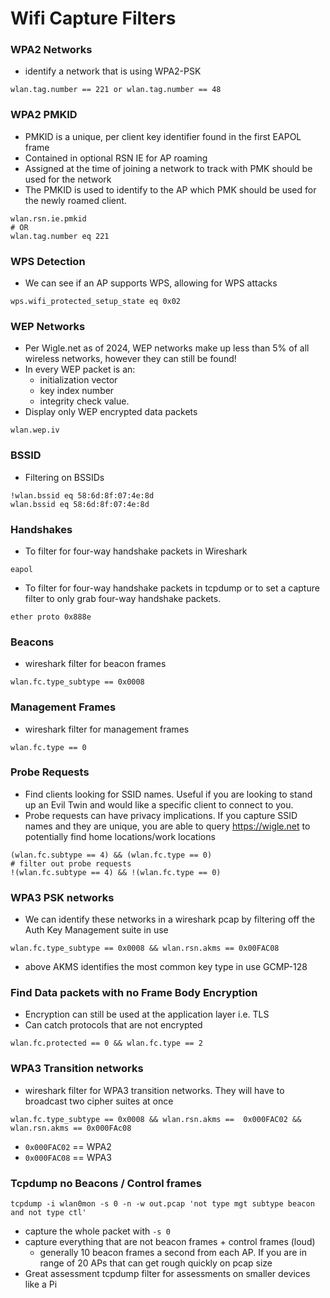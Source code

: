 # Wifi Capture Filters

### WPA2 Networks

* identify a network that is using WPA2-PSK

```
wlan.tag.number == 221 or wlan.tag.number == 48
```

### WPA2 PMKID

* PMKID is a unique, per client key identifier found in the first EAPOL frame
* Contained in optional RSN IE for AP roaming
* Assigned at the time of joining a network to track with PMK should be used for the network
* The PMKID is used to identify to the AP which PMK should be used for the newly roamed client.

```
wlan.rsn.ie.pmkid
# OR
wlan.tag.number eq 221
```

### WPS Detection

* We can see if an AP supports WPS, allowing for WPS attacks

```
wps.wifi_protected_setup_state eq 0x02
```

### WEP Networks

* Per Wigle.net as of 2024, WEP networks make up less than 5% of all wireless networks, however they can still be found!
* In every WEP packet is an:
  * initialization vector
  * key index number
  * integrity check value.
* Display only WEP encrypted data packets

```
wlan.wep.iv
```

### BSSID

* Filtering on BSSIDs

```
!wlan.bssid eq 58:6d:8f:07:4e:8d
wlan.bssid eq 58:6d:8f:07:4e:8d
```

### Handshakes

* To filter for four-way handshake packets in Wireshark&#x20;

```
eapol
```

* To filter for four-way handshake packets in tcpdump or to set a capture filter to only grab four-way handshake packets.

```
ether proto 0x888e
```

### Beacons

* wireshark filter for beacon frames&#x20;

```
wlan.fc.type_subtype == 0x0008
```

### Management Frames&#x20;

* wireshark filter for management frames&#x20;

```
wlan.fc.type == 0
```

### Probe Requests

* Find clients looking for SSID names. Useful if you are looking to stand up an Evil Twin and would like a specific client to connect to you.
* Probe requests can have privacy implications. If you capture SSID names and they are unique, you are able to query https://wigle.net to potentially find home locations/work locations

```
(wlan.fc.subtype == 4) && (wlan.fc.type == 0)
# filter out probe requests
!(wlan.fc.subtype == 4) && !(wlan.fc.type == 0)
```

### WPA3 PSK networks&#x20;

* We can identify these networks in a wireshark pcap by filtering off the Auth Key Management suite in use&#x20;

```
wlan.fc.type_subtype == 0x0008 && wlan.rsn.akms == 0x00FAC08
```

* above AKMS identifies the most common key type in use GCMP-128

### Find Data packets with no Frame Body Encryption

* Encryption can still be used at the application layer i.e. TLS
* Can catch protocols that are not encrypted&#x20;

```
wlan.fc.protected == 0 && wlan.fc.type == 2
```

### WPA3 Transition networks

* wireshark filter for WPA3 transition networks. They will have to broadcast two cipher suites at once&#x20;

```
wlan.fc.type_subtype == 0x0008 && wlan.rsn.akms ==  0x000FAC02 && wlan.rsn.akms == 0x000FAc08
```

* `0x000FAC02` == WPA2
* `0x000FAC08` == WPA3

### Tcpdump no Beacons / Control frames

```
tcpdump -i wlan0mon -s 0 -n -w out.pcap 'not type mgt subtype beacon and not type ctl'
```

* capture the whole packet with `-s 0`
* capture everything that are not beacon frames + control frames (loud)
  * generally 10 beacon frames a second from each AP. If you are in range of 20 APs that can get rough quickly on pcap size&#x20;
* Great assessment tcpdump filter for assessments on smaller devices like a Pi
